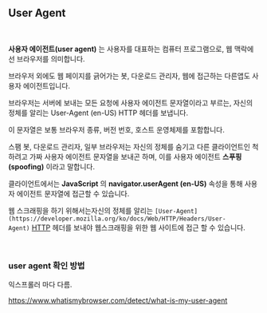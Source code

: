 ## User Agent

<br/>

**사용자 에이전트(user agent)** 는 사용자를 대표하는 컴퓨터 프로그램으로, 웹 맥락에선 브라우저를 의미합니다.

브라우저 외에도 웹 페이지를 긁어가는 봇, 다운로드 관리자, 웹에 접근하는 다른앱도 사용자 에이전트입니다.

브라우저는 서버에 보내는 모든 요청에 사용자 에이전트 문자열이라고 부르는, 자신의 정체를 알리는 User-Agent (en-US) HTTP 헤더를 보냅니다. 

이 문자열은 보통 브라우저 종류, 버전 번호, 호스트 운영체제를 포함합니다.

스팸 봇, 다운로드 관리자, 일부 브라우저는 자신의 정체를 숨기고 다른 클라이언트인 척 하려고 가짜 사용자 에이전트 문자열을 보내곤 하며, 이를 사용자 에이전트 **스푸핑(spoofing)** 이라고 말합니다.

클라이언트에서는 **JavaScript** 의 **navigator.userAgent (en-US)** 속성을 통해 사용자 에이전트 문자열에 접근할 수 있습니다.

웹 스크래핑을 하기 위해서는자신의 정체를 알리는 `[User-Agent](https://developer.mozilla.org/ko/docs/Web/HTTP/Headers/User-Agent)` [HTTP](https://developer.mozilla.org/en-US/docs/Glossary/HTTP) 헤더를 보내야 웹스크래핑을 위한 웹 사이트에 접근 할 수 있습니다.

<br/>

### user agent 확인 방법

익스프롤러 마다 다름.

https://www.whatismybrowser.com/detect/what-is-my-user-agent
